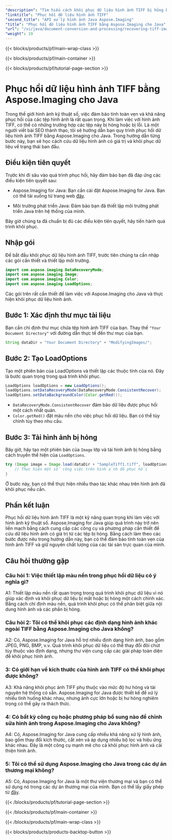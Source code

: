 ```yaml
---
"description": "Tìm hiểu cách khôi phục dữ liệu hình ảnh TIFF bị hỏng bằng Aspose.Imaging cho Java. Khôi phục tính toàn vẹn của hình ảnh với hướng dẫn từng bước này."
"linktitle": "Phục hồi dữ liệu hình ảnh TIFF"
"second_title": "API xử lý hình ảnh Java Aspose.Imaging"
"title": "Phục hồi dữ liệu hình ảnh TIFF bằng Aspose.Imaging cho Java"
"url": "/vi/java/document-conversion-and-processing/recovering-tiff-image-data/"
"weight": 19
---
```


{{< blocks/products/pf/main-wrap-class >}}

{{< blocks/products/pf/main-container >}}

{{< blocks/products/pf/tutorial-page-section >}}

# Phục hồi dữ liệu hình ảnh TIFF bằng Aspose.Imaging cho Java

Trong thế giới hình ảnh kỹ thuật số, việc đảm bảo tính toàn vẹn và khả năng phục hồi của các tệp hình ảnh là rất quan trọng. Khi làm việc với hình ảnh TIFF, có thể có những trường hợp các tệp này bị hỏng hoặc bị lỗi. Là một người viết bài SEO thành thạo, tôi sẽ hướng dẫn bạn quy trình phục hồi dữ liệu hình ảnh TIFF bằng Aspose.Imaging cho Java. Trong hướng dẫn từng bước này, bạn sẽ học cách cứu dữ liệu hình ảnh có giá trị và khôi phục dữ liệu về trạng thái ban đầu.

## Điều kiện tiên quyết

Trước khi đi sâu vào quá trình phục hồi, hãy đảm bảo bạn đã đáp ứng các điều kiện tiên quyết sau:

- Aspose.Imaging for Java: Bạn cần cài đặt Aspose.Imaging for Java. Bạn có thể tải xuống từ trang web [đây](https://releases.aspose.com/imaging/java/).

- Môi trường phát triển Java: Đảm bảo bạn đã thiết lập môi trường phát triển Java trên hệ thống của mình.

Bây giờ chúng ta đã chuẩn bị đủ các điều kiện tiên quyết, hãy tiến hành quá trình khôi phục.

## Nhập gói

Để bắt đầu khôi phục dữ liệu hình ảnh TIFF, trước tiên chúng ta cần nhập các gói cần thiết và thiết lập môi trường.


```java
import com.aspose.imaging.DataRecoveryMode;
import com.aspose.imaging.Image;
import com.aspose.imaging.Color;
import com.aspose.imaging.LoadOptions;
```

Các gói trên rất cần thiết để làm việc với Aspose.Imaging cho Java và thực hiện khôi phục dữ liệu hình ảnh.


## Bước 1: Xác định thư mục tài liệu

Bạn cần chỉ định thư mục chứa tệp hình ảnh TIFF của bạn. Thay thế `"Your Document Directory"` với đường dẫn thực tế đến thư mục của bạn.

```java
String dataDir = "Your Document Directory" + "ModifyingImages/";
```

## Bước 2: Tạo LoadOptions

Tạo một phiên bản của LoadOptions và thiết lập các thuộc tính của nó. Đây là bước quan trọng trong quá trình khôi phục.

```java
LoadOptions loadOptions = new LoadOptions();
loadOptions.setDataRecoveryMode(DataRecoveryMode.ConsistentRecover);
loadOptions.setDataBackgroundColor(Color.getRed());
```

- `DataRecoveryMode.ConsistentRecover` đảm bảo dữ liệu được phục hồi một cách nhất quán.
- `Color.getRed()` đặt màu nền cho việc phục hồi dữ liệu. Bạn có thể tùy chỉnh tùy theo nhu cầu.

## Bước 3: Tải hình ảnh bị hỏng

Bây giờ, hãy tạo một phiên bản của `Image` lớp và tải hình ảnh bị hỏng bằng cách truyền thể hiện của `LoadOptions`.

```java
try (Image image = Image.load(dataDir + "SampleTiff1.tiff", loadOptions)) {
    // Thực hiện một số công việc trên hình ảnh đã phục hồi
}
```

Ở bước này, bạn có thể thực hiện nhiều thao tác khác nhau trên hình ảnh đã khôi phục nếu cần.

## Phần kết luận

Phục hồi dữ liệu hình ảnh TIFF là một kỹ năng quan trọng khi làm việc với hình ảnh kỹ thuật số. Aspose.Imaging for Java giúp quá trình này trở nên liền mạch bằng cách cung cấp các công cụ và phương pháp cần thiết để cứu dữ liệu hình ảnh có giá trị từ các tệp bị hỏng. Bằng cách làm theo các bước được nêu trong hướng dẫn này, bạn có thể đảm bảo tính toàn vẹn của hình ảnh TIFF và giữ nguyên chất lượng của các tài sản trực quan của mình.

## Câu hỏi thường gặp

### Câu hỏi 1: Việc thiết lập màu nền trong phục hồi dữ liệu có ý nghĩa gì?

A1: Thiết lập màu nền rất quan trọng trong quá trình khôi phục dữ liệu vì nó giúp xác định và khôi phục dữ liệu bị mất hoặc bị hỏng một cách chính xác. Bằng cách chỉ định màu nền, quá trình khôi phục có thể phân biệt giữa nội dung hình ảnh và các phần bị hỏng.

### Câu hỏi 2: Tôi có thể khôi phục các định dạng hình ảnh khác ngoài TIFF bằng Aspose.Imaging cho Java không?

A2: Có, Aspose.Imaging for Java hỗ trợ nhiều định dạng hình ảnh, bao gồm JPEG, PNG, BMP, v.v. Quá trình khôi phục dữ liệu có thể thay đổi đôi chút tùy thuộc vào định dạng, nhưng thư viện cung cấp các giải pháp toàn diện để khôi phục hình ảnh.

### 3: Có giới hạn về kích thước của hình ảnh TIFF có thể khôi phục được không?

A3: Khả năng khôi phục ảnh TIFF phụ thuộc vào mức độ hư hỏng và tài nguyên hệ thống có sẵn. Aspose.Imaging for Java được thiết kế để xử lý nhiều tình huống khác nhau, nhưng ảnh cực lớn hoặc bị hư hỏng nghiêm trọng có thể gây ra thách thức.

### 4: Có bất kỳ công cụ hoặc phương pháp bổ sung nào để chỉnh sửa hình ảnh trong Aspose.Imaging cho Java không?

A4: Có, Aspose.Imaging for Java cung cấp nhiều khả năng xử lý hình ảnh, bao gồm thay đổi kích thước, cắt xén và áp dụng nhiều bộ lọc và hiệu ứng khác nhau. Đây là một công cụ mạnh mẽ cho cả khôi phục hình ảnh và cải thiện hình ảnh.

### 5: Tôi có thể sử dụng Aspose.Imaging cho Java trong các dự án thương mại không?

A5: Có, Aspose.Imaging for Java là một thư viện thương mại và bạn có thể sử dụng nó trong các dự án thương mại của mình. Bạn có thể lấy giấy phép từ [đây](https://purchase.aspose.com/buy).

{{< /blocks/products/pf/tutorial-page-section >}}

{{< /blocks/products/pf/main-container >}}

{{< /blocks/products/pf/main-wrap-class >}}

{{< blocks/products/products-backtop-button >}}